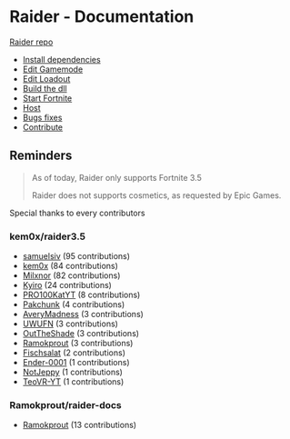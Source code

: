 # Raider - Documentation

[Raider repo](https://github.com/kem0x/raider3.5)

- [Install dependencies](dist/dependencies.md)
- [Edit Gamemode](dist/gamemode.md)
- [Edit Loadout](dist/loadout.md)
- [Build the dll](dist/build.md)
- [Start Fortnite](dist/startfortnite.md)
- [Host](dist/host.md)
- [Bugs fixes](dist/bugs.md)
- [Contribute](dist/contribute.md)

## Reminders
> As of today, Raider only supports Fortnite 3.5
>>
> Raider does not supports cosmetics, as requested by Epic Games.

Special thanks to every contributors

### kem0x/raider3.5
- [samuelsiv](https://github.com/samuelsiv) (95 contributions)
- [kem0x](https://github.com/kem0x) (84 contributions)
- [Milxnor](https://github.com/Milxnor) (82 contributions)
- [Kyiro](https://github.com/Kyiro) (24 contributions)
- [PRO100KatYT](https://github.com/PRO100KatYT) (8 contributions)
- [Pakchunk](https://github.com/Pakchunk) (4 contributions)
- [AveryMadness](https://github.com/AveryMadness) (3 contributions)
- [UWUFN](https://github.com/UWUFN) (3 contributions)
- [OutTheShade](https://github.com/OutTheShade) (3 contributions)
- [Ramokprout](https://github.com/Ramokprout) (3 contributions)
- [Fischsalat](https://github.com/Fischsalat) (2 contributions)
- [Ender-0001](https://github.com/Ender-0001) (1 contributions)
- [NotJeppy](https://github.com/NotJeppy) (1 contributions)
- [TeoVR-YT](https://github.com/TeoVR-YT) (1 contributions)

### Ramokprout/raider-docs
- [Ramokprout](https://github.com/Ramokprout) (13 contributions)